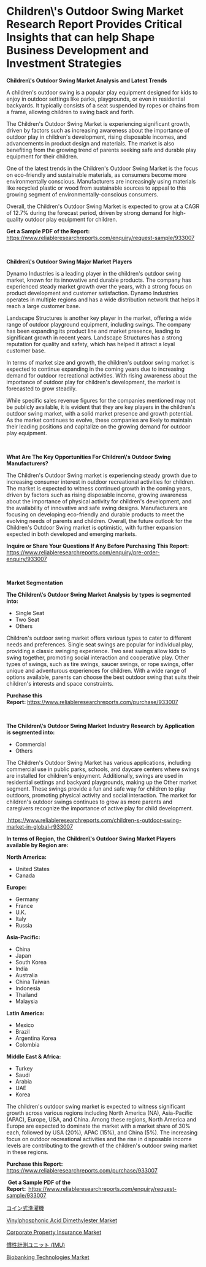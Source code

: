 <p><h1>Children\'s Outdoor Swing Market Research Report Provides Critical Insights that can help Shape Business Development and Investment Strategies</h1></p><p><strong>Children\'s Outdoor Swing Market Analysis and Latest Trends</strong></p>
<p><p>A children's outdoor swing is a popular play equipment designed for kids to enjoy in outdoor settings like parks, playgrounds, or even in residential backyards. It typically consists of a seat suspended by ropes or chains from a frame, allowing children to swing back and forth.</p><p>The Children's Outdoor Swing Market is experiencing significant growth, driven by factors such as increasing awareness about the importance of outdoor play in children's development, rising disposable incomes, and advancements in product design and materials. The market is also benefiting from the growing trend of parents seeking safe and durable play equipment for their children.</p><p>One of the latest trends in the Children's Outdoor Swing Market is the focus on eco-friendly and sustainable materials, as consumers become more environmentally conscious. Manufacturers are increasingly using materials like recycled plastic or wood from sustainable sources to appeal to this growing segment of environmentally-conscious consumers.</p><p>Overall, the Children's Outdoor Swing Market is expected to grow at a CAGR of 12.7% during the forecast period, driven by strong demand for high-quality outdoor play equipment for children.</p></p>
<p><strong>Get a Sample PDF of the Report:&nbsp;</strong> <a href="https://www.reliableresearchreports.com/enquiry/request-sample/933007">https://www.reliableresearchreports.com/enquiry/request-sample/933007</a></p>
<p>&nbsp;</p>
<p><strong>Children\'s Outdoor Swing Major Market Players</strong></p>
<p><p>Dynamo Industries is a leading player in the children's outdoor swing market, known for its innovative and durable products. The company has experienced steady market growth over the years, with a strong focus on product development and customer satisfaction. Dynamo Industries operates in multiple regions and has a wide distribution network that helps it reach a large customer base.</p><p>Landscape Structures is another key player in the market, offering a wide range of outdoor playground equipment, including swings. The company has been expanding its product line and market presence, leading to significant growth in recent years. Landscape Structures has a strong reputation for quality and safety, which has helped it attract a loyal customer base.</p><p>In terms of market size and growth, the children's outdoor swing market is expected to continue expanding in the coming years due to increasing demand for outdoor recreational activities. With rising awareness about the importance of outdoor play for children's development, the market is forecasted to grow steadily.</p><p>While specific sales revenue figures for the companies mentioned may not be publicly available, it is evident that they are key players in the children's outdoor swing market, with a solid market presence and growth potential. As the market continues to evolve, these companies are likely to maintain their leading positions and capitalize on the growing demand for outdoor play equipment.</p></p>
<p>&nbsp;</p>
<p><strong>What Are The Key Opportunities For Children\'s Outdoor Swing Manufacturers?</strong></p>
<p><p>The Children's Outdoor Swing market is experiencing steady growth due to increasing consumer interest in outdoor recreational activities for children. The market is expected to witness continued growth in the coming years, driven by factors such as rising disposable income, growing awareness about the importance of physical activity for children's development, and the availability of innovative and safe swing designs. Manufacturers are focusing on developing eco-friendly and durable products to meet the evolving needs of parents and children. Overall, the future outlook for the Children's Outdoor Swing market is optimistic, with further expansion expected in both developed and emerging markets.</p></p>
<p><strong>Inquire or Share Your Questions If Any Before Purchasing This Report:</strong> <a href="https://www.reliableresearchreports.com/enquiry/pre-order-enquiry/933007">https://www.reliableresearchreports.com/enquiry/pre-order-enquiry/933007</a></p>
<p>&nbsp;</p>
<p><strong>Market Segmentation</strong></p>
<p><strong>The Children\'s Outdoor Swing Market Analysis by types is segmented into:</strong></p>
<p><ul><li>Single Seat</li><li>Two Seat</li><li>Others</li></ul></p>
<p><p>Children's outdoor swing market offers various types to cater to different needs and preferences. Single seat swings are popular for individual play, providing a classic swinging experience. Two seat swings allow kids to swing together, promoting social interaction and cooperative play. Other types of swings, such as tire swings, saucer swings, or rope swings, offer unique and adventurous experiences for children. With a wide range of options available, parents can choose the best outdoor swing that suits their children's interests and space constraints.</p></p>
<p><strong>Purchase this Report:&nbsp;</strong><a href="https://www.reliableresearchreports.com/purchase/933007">https://www.reliableresearchreports.com/purchase/933007</a></p>
<p>&nbsp;</p>
<p><strong>The Children\'s Outdoor Swing Market Industry Research by Application is segmented into:</strong></p>
<p><ul><li>Commercial</li><li>Others</li></ul></p>
<p><p>The Children's Outdoor Swing Market has various applications, including commercial use in public parks, schools, and daycare centers where swings are installed for children's enjoyment. Additionally, swings are used in residential settings and backyard playgrounds, making up the Other market segment. These swings provide a fun and safe way for children to play outdoors, promoting physical activity and social interaction. The market for children's outdoor swings continues to grow as more parents and caregivers recognize the importance of active play for child development.</p></p>
<p><a href="https://www.reliableresearchreports.com/children-s-outdoor-swing-market-in-global-r933007">&nbsp;https://www.reliableresearchreports.com/children-s-outdoor-swing-market-in-global-r933007</a></p>
<p><strong>In terms of Region, the Children\'s Outdoor Swing Market Players available by Region are:</strong></p>
<p>
    <p> <strong> North America: </strong>
        <ul>
            <li>United States</li>
            <li>Canada</li>
        </ul>
        </p> 
    <p> <strong> Europe: </strong>
        <ul>
            <li>Germany</li>
            <li>France</li>
            <li>U.K.</li>
            <li>Italy</li>
            <li>Russia</li>
        </ul>
        </p> 
    <p> <strong> Asia-Pacific: </strong>
        <ul>
            <li>China</li>
            <li>Japan</li>
            <li>South Korea</li>
            <li>India</li>
            <li>Australia</li>
            <li>China Taiwan</li>
            <li>Indonesia</li>
            <li>Thailand</li>
            <li>Malaysia</li>
        </ul>
        </p> 
    <p> <strong> Latin America: </strong>
        <ul>
            <li>Mexico</li>
            <li>Brazil</li>
            <li>Argentina Korea</li>
            <li>Colombia</li>
        </ul>
        </p> 
    <p> <strong> Middle East & Africa: </strong>
        <ul>
            <li>Turkey</li>
            <li>Saudi</li>
            <li>Arabia</li>
            <li>UAE</li>
            <li>Korea</li>
        </ul>
    </p>
    </p>
<p><p>The children's outdoor swing market is expected to witness significant growth across various regions including North America (NA), Asia-Pacific (APAC), Europe, USA, and China. Among these regions, North America and Europe are expected to dominate the market with a market share of 30% each, followed by USA (20%), APAC (15%), and China (5%). The increasing focus on outdoor recreational activities and the rise in disposable income levels are contributing to the growth of the children's outdoor swing market in these regions.</p></p>
<p><strong>Purchase this Report: </strong><a href="https://www.reliableresearchreports.com/purchase/933007">https://www.reliableresearchreports.com/purchase/933007</a></p>
<p>&nbsp;<strong>Get a Sample PDF of the Report:&nbsp;&nbsp;</strong><a href="https://www.reliableresearchreports.com/enquiry/request-sample/933007">https://www.reliableresearchreports.com/enquiry/request-sample/933007</a></p>
<p><strong></strong></p>
<p><p><a href="https://medium.com/@titusboyer1/%E3%82%B3%E3%82%A4%E3%83%B3%E3%82%AA%E3%83%9A%E3%83%AC%E3%83%BC%E3%83%86%E3%83%83%E3%83%89%E3%83%A9%E3%83%B3%E3%83%89%E3%83%AA%E3%83%BC%E3%83%9E%E3%82%B7%E3%83%B3%E5%B8%82%E5%A0%B4-2024%E5%B9%B4-2031%E5%B9%B4-%E6%A5%AD%E7%95%8C%E3%81%AEinsights%E3%81%A8%E6%8A%95%E8%B3%87%E6%A9%9F%E4%BC%9A-2a06a7b4a6ae">コイン式洗濯機</a></p><p><a href="https://issuu.com/reportprime-2/docs/vinylphosphonic-acid-dimethylester-_2e77b87259702d">Vinylphosphonic Acid Dimethylester Market</a></p><p><a href="https://medium.com/@aureliarice/corporate-property-insurance-market-share-market-analysis-growth-trends-forecasts-for-period-94102475d3e0">Corporate Property Insurance Market</a></p><p><a href="https://medium.com/@samleite85/%E6%85%A3%E6%80%A7%E8%A8%88%E6%B8%AC%E8%A3%85%E7%BD%AE-imu-%E5%B8%82%E5%A0%B4%E8%AA%BF%E6%9F%BB%E3%83%AC%E3%83%9D%E3%83%BC%E3%83%88-2031%E5%B9%B4%E3%81%BE%E3%81%A7%E3%81%AE%E6%85%A3%E6%80%A7%E8%A8%88%E6%B8%AC%E8%A3%85%E7%BD%AE-imu-%E5%B8%82%E5%A0%B4%E3%81%AE%E5%B8%82%E5%A0%B4%E8%A6%8F%E6%A8%A1%E3%81%A8%E5%8F%8E%E7%9B%8A%E5%88%86%E6%9E%90%E3%82%92%E6%8E%A2%E3%82%8B-14-4-%E3%81%AEcagr%E3%82%92%E5%90%AB%E3%82%80137%E3%83%9A%E3%83%BC%E3%82%B8%E3%81%AE%E3%83%AC%E3%83%9D%E3%83%BC%E3%83%88-b545918fe379">慣性計測ユニット (IMU)</a></p><p><a href="https://issuu.com/reportprime-2/docs/biobanking-technologies-market-size_046c93790f0db1">Biobanking Technologies Market</a></p></p>
